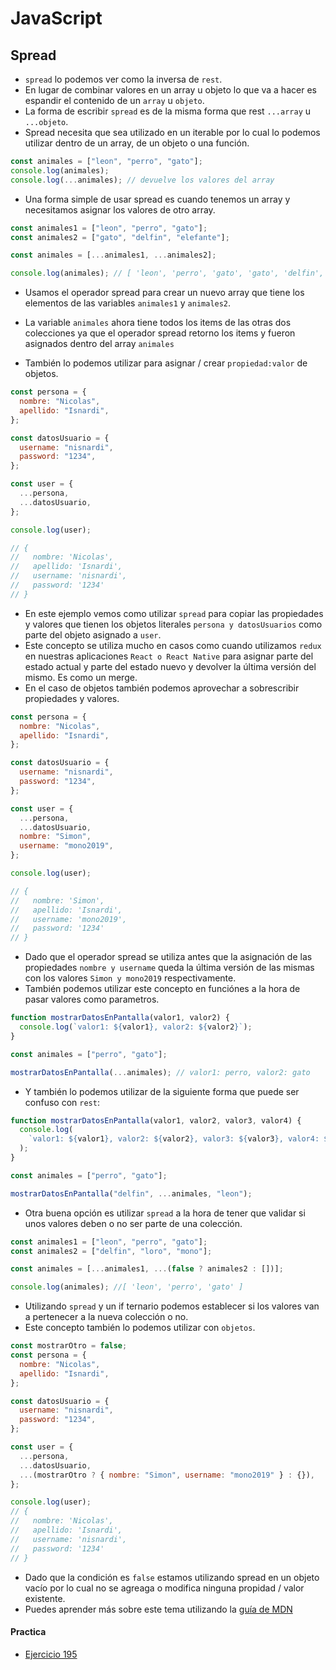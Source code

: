 # JavaScript

## Spread

- `spread` lo podemos ver como la inversa de `rest`.
- En lugar de combinar valores en un array u objeto lo que va a hacer es espandir el contenido de un `array` u `objeto`.
- La forma de escribir `spread` es de la misma forma que rest `...array` u `...objeto`.
- Spread necesita que sea utilizado en un iterable por lo cual lo podemos utilizar dentro de un array, de un objeto o una función.

```javascript
const animales = ["leon", "perro", "gato"];
console.log(animales);
console.log(...animales); // devuelve los valores del array
```

- Una forma simple de usar spread es cuando tenemos un array y necesitamos asignar los valores de otro array.

```javascript
const animales1 = ["leon", "perro", "gato"];
const animales2 = ["gato", "delfin", "elefante"];

const animales = [...animales1, ...animales2];

console.log(animales); // [ 'leon', 'perro', 'gato', 'gato', 'delfin', 'elefante' ]
```

- Usamos el operador spread para crear un nuevo array que tiene los elementos de las variables `animales1` y `animales2`.
- La variable `animales` ahora tiene todos los items de las otras dos colecciones ya que el operador spread retorno los items y fueron asignados dentro del array `animales`

- También lo podemos utilizar para asignar / crear `propiedad:valor` de objetos.

```javascript
const persona = {
  nombre: "Nicolas",
  apellido: "Isnardi",
};

const datosUsuario = {
  username: "nisnardi",
  password: "1234",
};

const user = {
  ...persona,
  ...datosUsuario,
};

console.log(user);

// {
//   nombre: 'Nicolas',
//   apellido: 'Isnardi',
//   username: 'nisnardi',
//   password: '1234'
// }
```

- En este ejemplo vemos como utilizar `spread` para copiar las propiedades y valores que tienen los objetos literales `persona y datosUsuarios` como parte del objeto asignado a `user`.
- Este concepto se utiliza mucho en casos como cuando utilizamos `redux` en nuestras aplicaciones `React o React Native` para asignar parte del estado actual y parte del estado nuevo y devolver la última versión del mismo. Es como un merge.
- En el caso de objetos también podemos aprovechar a sobrescribir propiedades y valores.

```javascript
const persona = {
  nombre: "Nicolas",
  apellido: "Isnardi",
};

const datosUsuario = {
  username: "nisnardi",
  password: "1234",
};

const user = {
  ...persona,
  ...datosUsuario,
  nombre: "Simon",
  username: "mono2019",
};

console.log(user);

// {
//   nombre: 'Simon',
//   apellido: 'Isnardi',
//   username: 'mono2019',
//   password: '1234'
// }
```

- Dado que el operador spread se utiliza antes que la asignación de las propiedades `nombre y username` queda la última versión de las mismas con los valores `Simon y mono2019` respectivamente.
- También podemos utilizar este concepto en funciónes a la hora de pasar valores como parametros.

```javascript
function mostrarDatosEnPantalla(valor1, valor2) {
  console.log(`valor1: ${valor1}, valor2: ${valor2}`);
}

const animales = ["perro", "gato"];

mostrarDatosEnPantalla(...animales); // valor1: perro, valor2: gato
```

- Y también lo podemos utilizar de la siguiente forma que puede ser confuso con `rest`:

```javascript
function mostrarDatosEnPantalla(valor1, valor2, valor3, valor4) {
  console.log(
    `valor1: ${valor1}, valor2: ${valor2}, valor3: ${valor3}, valor4: ${valor4}`
  );
}

const animales = ["perro", "gato"];

mostrarDatosEnPantalla("delfin", ...animales, "leon");
```

- Otra buena opción es utilizar `spread` a la hora de tener que validar si unos valores deben o no ser parte de una colección.

```javascript
const animales1 = ["leon", "perro", "gato"];
const animales2 = ["delfin", "loro", "mono"];

const animales = [...animales1, ...(false ? animales2 : [])];

console.log(animales); //[ 'leon', 'perro', 'gato' ]
```

- Utilizando `spread` y un if ternario podemos establecer si los valores van a pertenecer a la nueva colección o no.
- Este concepto también lo podemos utilizar con `objetos`.

```javascript
const mostrarOtro = false;
const persona = {
  nombre: "Nicolas",
  apellido: "Isnardi",
};

const datosUsuario = {
  username: "nisnardi",
  password: "1234",
};

const user = {
  ...persona,
  ...datosUsuario,
  ...(mostrarOtro ? { nombre: "Simon", username: "mono2019" } : {}),
};

console.log(user);
// {
//   nombre: 'Nicolas',
//   apellido: 'Isnardi',
//   username: 'nisnardi',
//   password: '1234'
// }
```

- Dado que la condición es `false` estamos utilizando spread en un objeto vacío por lo cual no se agreaga o modifica ninguna propidad / valor existente.
- Puedes aprender más sobre este tema utilizando la [guía de MDN](https://developer.mozilla.org/es/docs/Web/JavaScript/Reference/Operators/Spread_syntax)

#### Practica

- [Ejercicio 195](../ejercicios/consignas/js/ej195.md)
